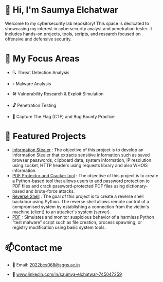 # 👋 Hi, I'm Saumya Elchatwar
Welcome to my cybersecurity lab repository! This space is dedicated to showcasing my interest in  cybersecurity analyst and  penetration tester. It includes hands-on projects, tools, scripts, and research focused on offensive and defensive security.
# 🧰 My Focus Areas  
- 🔍 Threat Detection Analysis

- 💀 Malware Analysis

- 🛠 Vulnerability Research & Exploit Simulation

- 🔓 Penetration Testing   

- 🎯 Capture The Flag (CTF) and Bug Bounty Practice

# 🚀 Featured Projects
  - [Information Stealer](https://github.com/saumya103/Information-Stealer.git) : The objective of this project is to develop an Information Stealer that extracts sensitive information such as saved browser passwords, clipboard data, system information, IP resolution using socket, HTTP headers using requests library and also WHOIS information.
  - [PDF Protector and Cracker tool](https://github.com/saumya103/PDF-protector-and-cracker-tool.git) : The objective of this project is to create a Python-based tool that allows users to add password protection to PDF files and crack password-protected PDF files using dictionary-based and brute-force attacks.  
  - [Reverse Shell](https://github.com/saumya103/Reverse-Shell.git) : The goal of this project is to create a reverse shell backdoor using Python. The reverse shell allows remote control of a compromised system by establishing a connection from the victim's machine (client) to an attacker's system (server).
  - [PDF](https://github.com/saumya103/PDF-protector-and-cracker-tool.git) : Simulates and monitor suspicious behavior of a harmless Python "test malware" script such as file creation, process spawning, or registry modification using basic system tools. 
  
# 📫Contact me

- 📧 Email: 2022bcs068@sggs.ac.in
 
- 🔗 www.linkedin.com/in/saumya-elchatwar-745047259
